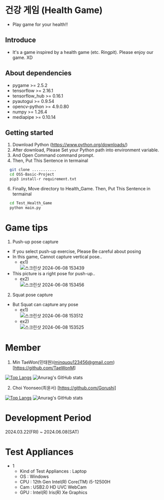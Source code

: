 # 건강 게임 (Health Game)
- Play game for your health!!
## Introduce
- It's a game inspired by a health game (etc. Ringpit).
  Please enjoy our game. XD
## About dependencies
 - pygame  >= 2.5.2
 - tensorflow >= 2.16.1
 - tensorflow_hub >= 0.16.1
 - pyautogui >= 0.9.54
 - opencv-python >= 4.9.0.80
 - numpy >= 1.26.4
 - mediapipe >= 0.10.14
## Getting started
  1. Download Python (https://www.python.org/downloads/)
  2. After download, Please Set your Python path into environment variable.
  3. And Open Command command prompt.
  4. Then, Put This Sentence in termainal
```sh
  git clone ...........
  cd OSS-Basic-Project
  pip3 install-r requirement.txt
```
  6. Finally, Move directory to Health_Game. Then, Put This Sentence in termainal
```sh
  cd Test_Health_Game
  python main.py
```
# Game tips
1. Push-up pose capture
- If you select push-up exercise, Please Be careful about posing
- In this game, Cannot capture vertical pose..
  - ex1)  
![스크린샷 2024-06-08 153439](https://github.com/TaeWonM/OSS-Basic-Project/assets/129059512/cc6e0f3b-27a2-4f1e-a37e-c3c528e3e514)
- This picture is a right pose for push-up..
  - ex2)  
![스크린샷 2024-06-08 153456](https://github.com/TaeWonM/OSS-Basic-Project/assets/129059512/18b9a7b0-f0d0-4878-9fbf-a0f6ddfa6a48)  
2. Squat pose capture
- But Squat can capture any pose
  - ex1)  
![스크린샷 2024-06-08 153512](https://github.com/TaeWonM/OSS-Basic-Project/assets/129059512/f3e3d814-9e3d-47f9-9793-8b7699b0a43f)
  - ex2)  
![스크린샷 2024-06-08 153525](https://github.com/TaeWonM/OSS-Basic-Project/assets/129059512/f16fec86-198a-417c-a5e1-2074b09cfd60)

# Member
  1. Min TaeWon(민태원)(minququ123456@gmail.com) [https://github.com/TaeWonM]
  
[![Top Langs](https://github-readme-stats.vercel.app/api/top-langs/?username=TaeWonM)](https://github.com/anuraghazra/github-readme-stats)
![Anurag's GitHub stats](https://github-readme-stats.vercel.app/api?username=TaeWonM&hide=contribs,prs&show_icons=true&theme=테마)  

  2. Choi Yoonseo(최윤서) [https://github.com/Gorushi]  
 
[![Top Langs](https://github-readme-stats.vercel.app/api/top-langs/?username=Gorushi)](https://github.com/anuraghazra/github-readme-stats)
![Anurag's GitHub stats](https://github-readme-stats.vercel.app/api?username=Gorushi&hide=contribs,prs&show_icons=true&theme=테마)
# Development Period
  2024.03.22(FRI) ~ 2024.06.08(SAT)
# Test Appliances
 - 1
   - Kind of Test Appliances : Laptop
   - OS : Windows
   - CPU : 12th Gen Intel(R) Core(TM) i5-12500H
   - Cam : USB2.0 HD UVC WebCam
   - GPU : Intel(R) Iris(R) Xe Graphics
